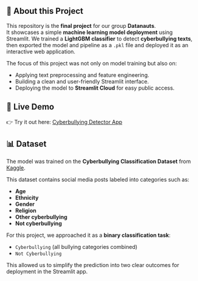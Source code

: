 ## 📖 About this Project
This repository is the **final project** for our group **Datanauts**.  
It showcases a simple **machine learning model deployment** using Streamlit.
We trained a **LightGBM classifier** to detect **cyberbullying texts**, then exported the model and pipeline as a `.pkl` file and deployed it as an interactive web application.  

The focus of this project was not only on model training but also on:
- Applying text preprocessing and feature engineering.
- Building a clean and user-friendly Streamlit interface.
- Deploying the model to **Streamlit Cloud** for easy public access.

## 🚀 Live Demo
👉 Try it out here: [Cyberbullying Detector App](https://final-project-datanauts.streamlit.app)

## 📊 Dataset
The model was trained on the **Cyberbullying Classification Dataset** from [Kaggle](https://www.kaggle.com/datasets/andrewmvd/cyberbullying-classification).  

This dataset contains social media posts labeled into categories such as:
- **Age**
- **Ethnicity**
- **Gender**
- **Religion**
- **Other cyberbullying**
- **Not cyberbullying**

For this project, we approached it as a **binary classification task**:
- `Cyberbullying` (all bullying categories combined)
- `Not Cyberbullying`

This allowed us to simplify the prediction into two clear outcomes for deployment in the Streamlit app.
